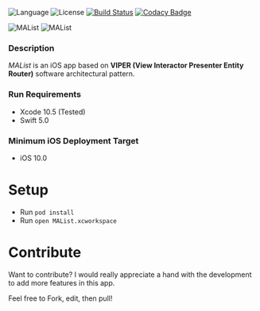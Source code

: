![Language](https://img.shields.io/badge/swift-5.0-brightgreen.svg)
![License](https://img.shields.io/github/license/JakeLin/SwiftWeather.svg?style=flat)
[![Build Status](https://app.bitrise.io/app/5f66331c3fb3b599/status.svg?token=YjBRFLcOEdbCmpBVn5Co8w)](https://app.bitrise.io/app/5f66331c3fb3b599)
[![Codacy Badge](https://app.codacy.com/project/badge/Grade/3d5687797fd74751bb95ca10bc96fefc)](https://www.codacy.com/manual/Celerstudio/malist-viper-snapkit-realm?utm_source=github.com&amp;utm_medium=referral&amp;utm_content=tirupati17/malist-viper-snapkit-realm&amp;utm_campaign=Badge_Grade)

![MAList](https://raw.githubusercontent.com/tirupati17/malist-viper-snapkit-realm/develop/MAList/Resources/screenshot1.PNG)
![MAList](https://raw.githubusercontent.com/tirupati17/malist-viper-snapkit-realm/develop/MAList/Resources/screenshot2.PNG)

### Description
*MAList* is an iOS app based on __VIPER (View Interactor Presenter Entity Router)__ software architectural pattern.

### Run Requirements
* Xcode 10.5 (Tested)
* Swift 5.0

### Minimum iOS Deployment Target
* iOS 10.0

# Setup
* Run ```pod install```
* Run ```open MAList.xcworkspace```

# Contribute
Want to contribute? I would really appreciate a hand with the development to add more features in this app.

Feel free to Fork, edit, then pull!
	

